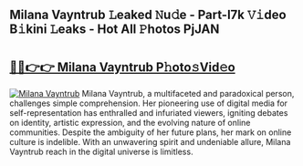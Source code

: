 ## Milana Vayntrub 𝙻eaked 𝙽u𝚍e - Part-l7k 𝚅𝚒deo B𝚒kini 𝙻eaks - Hot All 𝙿hotos PjJAN

# <h2><a href="http://ld20kmm.urlbe.top/?page=Milana+Vayntrub">🔗🔗👉👉 Milana Vayntrub P𝚑oto𝚜Vid𝚎o</a></h2>

[![Milana Vayntrub](https://i.imgur.com/eBuTRDB.gif)](http://ld20kmm.urlbe.top/?page=Milana+Vayntrub)
Milana Vayntrub, a multifaceted and paradoxical person, challenges simple comprehension. Her pioneering use of digital media for self-representation has enthralled and infuriated viewers, igniting debates on identity, artistic expression, and the evolving nature of online communities. Despite the ambiguity of her future plans, her mark on online culture is indelible. With an unwavering spirit and undeniable allure, Milana Vayntrub reach in the digital universe is limitless.
